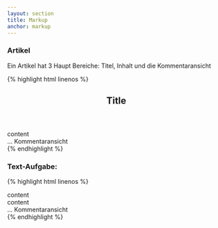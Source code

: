 ```yaml
---
layout: section
title: Markup
anchor: markup
---
```


### Artikel

Ein Artikel hat 3 Haupt Bereiche: Titel, Inhalt und die Kommentaransicht

{% highlight html linenos %}
<article class="learning-resource article">
   <header class="plugin-repository field-title">
       <h1>Title</h1> <!-- h1 wichtig fürs SEO -->
   </header>
   <section class="plugin-repository field-content">
       content
   </section>
   <section class="plugin-discussion article-discussion">
       ... Kommentaransicht
   </section>
</article>
{% endhighlight %}

### Text-Aufgabe:

{% highlight html linenos %}
<article class="learning-resource exercise text-exercise">
   <section class="plugin-repository field-content">
       content
   </section>
   <section class="plugin-link linking-solution">
       <article class="learning-resource solution text-solution">
           <section class="plugin-repository field-content">
               content
           </section>
       </article>
   </section>
   <section class="plugin-discussion article-discussion">
       ... Kommentaransicht
   </section>
</article>
{% endhighlight %}